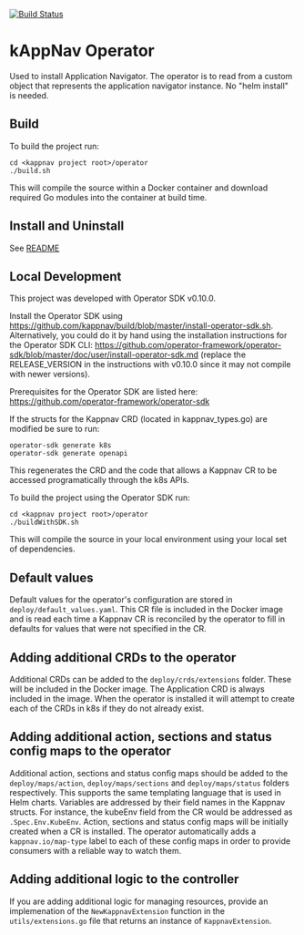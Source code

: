 [![Build Status](https://travis-ci.com/kappnav/ui.svg?branch=master)](https://travis-ci.com/kappnav/operator)

# kAppNav Operator

Used to install Application Navigator. The operator is to read from a custom object that represents the application navigator instance. No "helm install" is needed.

## Build

To build the project run:

```
cd <kappnav project root>/operator 
./build.sh
```

This will compile the source within a Docker container and download required Go modules into the container at build time.

## Install and Uninstall

See [README](https://github.com/kappnav/README#install)

## Local Development

This project was developed with Operator SDK v0.10.0.

Install the Operator SDK using https://github.com/kappnav/build/blob/master/install-operator-sdk.sh.  Alternatively, you could do it by hand using the installation instructions for the Operator SDK CLI:
https://github.com/operator-framework/operator-sdk/blob/master/doc/user/install-operator-sdk.md (replace the RELEASE_VERSION in the instructions with v0.10.0 since it may not compile with newer versions).

Prerequisites for the Operator SDK are listed here: https://github.com/operator-framework/operator-sdk

If the structs for the Kappnav CRD (located in kappnav_types.go) are modified be sure to run:

```
operator-sdk generate k8s
operator-sdk generate openapi
```

This regenerates the CRD and the code that allows a Kappnav CR to be accessed programatically through the k8s APIs.

To build the project using the Operator SDK run:

```
cd <kappnav project root>/operator 
./buildWithSDK.sh
```

This will compile the source in your local environment using your local set of dependencies.

## Default values

Default values for the operator's configuration are stored in `deploy/default_values.yaml`. This CR file is included in the Docker image and is read each time a Kappnav CR is reconciled by the operator to fill in defaults for values that were not specified in the CR.

## Adding additional CRDs to the operator

Additional CRDs can be added to the `deploy/crds/extensions` folder. These will be included in the Docker image. The Application CRD is always included in the image. When the operator is installed it will attempt to create each of the CRDs in k8s if they do not already exist.

## Adding additional action, sections and status config maps to the operator

Additional action, sections and status config maps should be added to the `deploy/maps/action`, `deploy/maps/sections` and `deploy/maps/status` folders respectively. This supports the same templating language that is used in Helm charts. Variables are addressed by their field names in the Kappnav structs. For instance, the kubeEnv field from the CR would be addressed as `.Spec.Env.KubeEnv`. Action, sections and status config maps will be initially created when a CR is installed. The operator automatically adds a `kappnav.io/map-type` label to each of these config maps in order to provide consumers with a reliable way to watch them.

## Adding additional logic to the controller

If you are adding additional logic for managing resources, provide an implemenation of the `NewKappnavExtension` function in the `utils/extensions.go` file that returns an instance of `KappnavExtension`.

